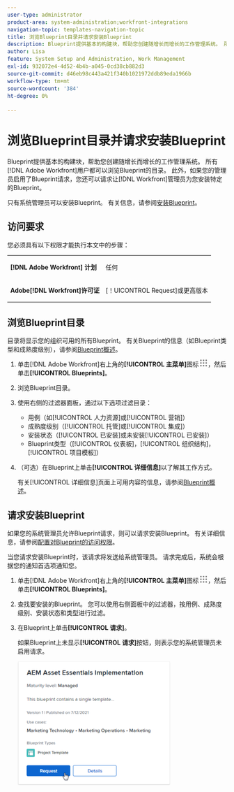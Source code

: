 ```yaml
---
user-type: administrator
product-area: system-administration;workfront-integrations
navigation-topic: templates-navigation-topic
title: 浏览Blueprint目录并请求安装Blueprint
description: Blueprint提供基本的构建块，帮助您创建随增长而增长的工作管理系统。 所有 [!DNL Adobe Workfront] 用户都可以浏览Blueprint的目录。 此外，如果您的管理员启用了Blueprint请求，您还可以请求让 [!DNL Workfront] 管理员为您安装特定的Blueprint。
author: Lisa
feature: System Setup and Administration, Work Management
exl-id: 932072e4-4d52-4b4b-a045-0cd38cb882d3
source-git-commit: d46eb98c443a421f340b1021972ddb89eda1966b
workflow-type: tm+mt
source-wordcount: '384'
ht-degree: 0%

---
```


# 浏览Blueprint目录并请求安装Blueprint

Blueprint提供基本的构建块，帮助您创建随增长而增长的工作管理系统。 所有[!DNL Adobe Workfront]用户都可以浏览Blueprint的目录。 此外，如果您的管理员启用了Blueprint请求，您还可以请求让[!DNL Workfront]管理员为您安装特定的Blueprint。

只有系统管理员可以安装Blueprint。 有关信息，请参阅[安装Blueprint](../../administration-and-setup/blueprints/blueprints-install.md)。

## 访问要求

您必须具有以下权限才能执行本文中的步骤：

<table style="table-layout:auto"> 
 <col> 
 <col> 
 <tbody> 
  <tr> 
   <td role="rowheader"><strong>[!DNL Adobe Workfront] 计划</strong></td> 
   <td> <p> 任何</p> </td> 
  </tr> 
  <tr> 
   <td role="rowheader"><strong>Adobe[!DNL Workfront]许可证</strong></td> 
   <td> <p>[！UICONTROL Request]或更高版本</p> </td> 
  </tr>
 </tbody> 
</table>

## 浏览Blueprint目录

目录将显示您的组织可用的所有Blueprint。 有关Blueprint的信息（如Blueprint类型和成熟度级别），请参阅[Blueprint概述](../../administration-and-setup/blueprints/blueprints-overview.md)。

1. 单击[!DNL Adobe Workfront]右上角的&#x200B;**[!UICONTROL 主菜单]**&#x200B;图标![](assets/main-menu-icon.png)，然后单击&#x200B;**[!UICONTROL Blueprints]**。
1. 浏览Blueprint目录。
1. 使用右侧的过滤器面板，通过以下选项过滤目录：

   * 用例（如[!UICONTROL 人力资源]或[!UICONTROL 营销]）
   * 成熟度级别（[!UICONTROL 托管]或[!UICONTROL 集成]）
   * 安装状态（[!UICONTROL 已安装]或未安装[!UICONTROL 已安装]）
   * Blueprint类型（<!--Custom Form, -->[!UICONTROL 仪表板]，[!UICONTROL 组织结构]，[!UICONTROL 项目模板]<!--, Request Queue, Setup Feature-->）

1. （可选）在Blueprint上单击&#x200B;**[!UICONTROL 详细信息]**&#x200B;以了解其工作方式。

   有关[!UICONTROL 详细信息]页面上可用内容的信息，请参阅[Blueprint概述](../../administration-and-setup/blueprints/blueprints-overview.md)。

## 请求安装Blueprint

如果您的系统管理员允许Blueprint请求，则可以请求安装Blueprint。 有关详细信息，请参阅[配置对Blueprint的访问权限](../../administration-and-setup/blueprints/configure-access-to-blueprints.md)。

当您请求安装Blueprint时，该请求将发送给系统管理员。 请求完成后，系统会根据您的通知首选项通知您。

1. 单击[!DNL Adobe Workfront]右上角的&#x200B;**[!UICONTROL 主菜单]**&#x200B;图标![](assets/main-menu-icon.png)，然后单击&#x200B;**[!UICONTROL Blueprints]**。
1. 查找要安装的Blueprint。 您可以使用右侧面板中的过滤器，按用例、成熟度级别、安装状态和类型进行过滤。
1. 在Blueprint上单击&#x200B;**[!UICONTROL 请求]**。

   如果Blueprint上未显示&#x200B;**[!UICONTROL 请求]**&#x200B;按钮，则表示您的系统管理员未启用请求。

   ![请求Blueprint](assets/blueprints-non-admin-request-bp-350x283.png)

